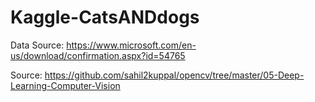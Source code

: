 # Kaggle-CatsANDdogs

Data Source:
https://www.microsoft.com/en-us/download/confirmation.aspx?id=54765


Source: https://github.com/sahil2kuppal/opencv/tree/master/05-Deep-Learning-Computer-Vision
